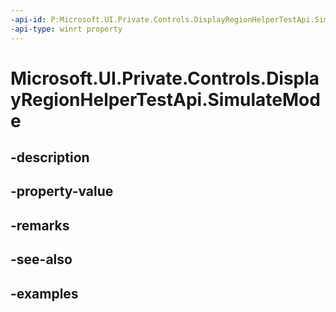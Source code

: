 ```yaml
---
-api-id: P:Microsoft.UI.Private.Controls.DisplayRegionHelperTestApi.SimulateMode
-api-type: winrt property
---
```


# Microsoft.UI.Private.Controls.DisplayRegionHelperTestApi.SimulateMode

<!--
public static Microsoft.UI.Xaml.Controls.TwoPaneViewMode SimulateMode { get; set; }
-->


## -description

## -property-value

## -remarks

## -see-also

## -examples


